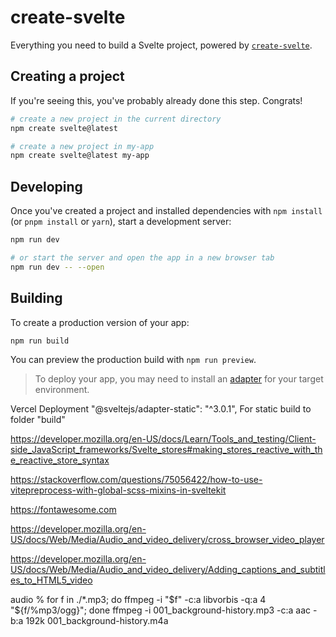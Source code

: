 # create-svelte

Everything you need to build a Svelte project, powered by [`create-svelte`](https://github.com/sveltejs/kit/tree/main/packages/create-svelte).

## Creating a project

If you're seeing this, you've probably already done this step. Congrats!

```bash
# create a new project in the current directory
npm create svelte@latest

# create a new project in my-app
npm create svelte@latest my-app
```

## Developing

Once you've created a project and installed dependencies with `npm install` (or `pnpm install` or `yarn`), start a development server:

```bash
npm run dev

# or start the server and open the app in a new browser tab
npm run dev -- --open
```

## Building

To create a production version of your app:

```bash
npm run build
```

You can preview the production build with `npm run preview`.

> To deploy your app, you may need to install an [adapter](https://kit.svelte.dev/docs/adapters) for your target environment.

Vercel Deployment
		"@sveltejs/adapter-static": "^3.0.1",
        For static build to folder "build"


https://developer.mozilla.org/en-US/docs/Learn/Tools_and_testing/Client-side_JavaScript_frameworks/Svelte_stores#making_stores_reactive_with_the_reactive_store_syntax

https://stackoverflow.com/questions/75056422/how-to-use-vitepreprocess-with-global-scss-mixins-in-sveltekit

https://fontawesome.com

https://developer.mozilla.org/en-US/docs/Web/Media/Audio_and_video_delivery/cross_browser_video_player

https://developer.mozilla.org/en-US/docs/Web/Media/Audio_and_video_delivery/Adding_captions_and_subtitles_to_HTML5_video

audio % for f in ./*.mp3; do ffmpeg -i "$f" -c:a libvorbis -q:a 4 "${f/%mp3/ogg}"; done
ffmpeg -i 001_background-history.mp3 -c:a aac -b:a 192k 001_background-history.m4a